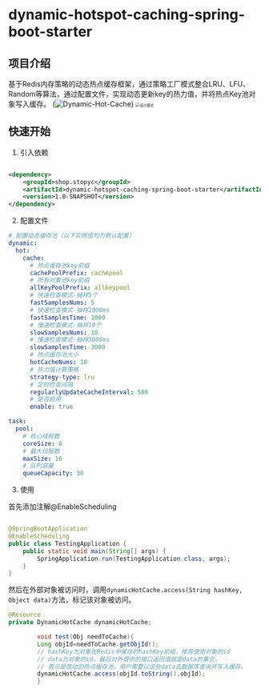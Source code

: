 # dynamic-hotspot-caching-spring-boot-starter

## 项目介绍

基于Redis内存策略的动态热点缓存框架，通过策略工厂模式整合LRU、LFU、Random等算法，通过配置文件，实现动态更新key的热力值，并将热点Key池对象写入缓存。
(![Dynamic-Hot-Cache](https://pic-1316520471.cos.ap-guangzhou.myqcloud.com/202309030104889.png))
<img src="https://pic-1316520471.cos.ap-guangzhou.myqcloud.com/202309030108556.png" alt="设计模式" style="zoom:50%;" />

## 快速开始

1. 引入依赖

```xml 

<dependency>
    <groupId>shop.stopyc</groupId>
    <artifactId>dynamic-hotspot-caching-spring-boot-starter</artifactId>
    <version>1.0-SNAPSHOT</version>
</dependency>
```

2. 配置文件

```yaml
# 配置动态缓存池（以下实例值均为默认配置）
dynamic:
  hot:
    cache:
      # 热点缓存池key前缀
      cachePoolPrefix: cachepool
      # 所有对象池key前缀
      allKeyPoolPrefix: allkeypool
      # 快速检查模式-抽样5个
      fastSamplesNums: 5
      # 快速检查模式-抽样1000ms
      fastSamplesTime: 1000
      # 慢速检查模式-抽样10个
      slowSamplesNums: 10
      # 慢速检查模式-抽样3000ms
      slowSamplesTime: 3000
      # 热点缓存池大小
      hotCacheNums: 10
      # 热力值计算策略
      strategy-type: lru
      # 定时检查间隔
      regularlyUpdateCacheInterval: 500
      # 是否启用
      enable: true

task:
  pool:
    # 核心线程数
    coreSize: 8
    # 最大线程数
    maxSize: 16
    # 队列容量
    queueCapacity: 30
```

3. 使用

首先添加注解@EnableScheduling

```java

@SpringBootApplication
@EnableScheduling
public class TestingApplication {
    public static void main(String[] args) {
        SpringApplication.run(TestingApplication.class, args);
    }
}
```

然后在外部对象被访问时，调用`dynamicHotCache.access(String hashKey, Object data)`方法，标记该对象被访问。

```java
@Resource
private DynamicHotCache dynamicHotCache;

        void test(Obj needToCache){
        Long objId=needToCache.getObjId();
        // hashKey为对象在Redis中缓存的hashKey前缀，推荐使用对象的id
        // data为对象的id，最后对外提供的接口返回值就是data的集合，
        // 表示是改动的热点缓存池，用户需要以这些data去数据库查询并写入缓存。
        dynamicHotCache.access(objId.toString(),objId);
        }
```